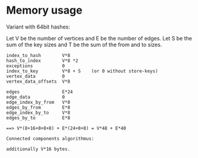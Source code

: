 # Memory usage

Variant with 64bit hashes:

Let V be the number of vertices and E be the number of edges.
Let S be the sum of the key sizes and T be the sum of the from and to sizes.

```
index_to_hash        V*8
hash_to_index        V*8 *2
exceptions           0
index_to_key         V*8 + S    (or 0 without store-keys)
vertex_data          0
vertex_data_offsets  V*8

edges                E*24
edge_data            0
edge_index_by_from   V*8
edges_by_from        E*8
edge_index_by_to     V*8
edges_by_to          E*8

==> V*(8+16+8+8+8) + E*(24+8+8) = V*48 + E*40

Connected components algorithmus:

additionally V*16 bytes.
